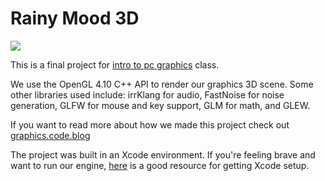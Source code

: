 # Rainy Mood 3D

![](https://graphicscode.files.wordpress.com/2016/12/screen-shot-2016-12-07-at-11-49-36-pm.png)

This is a final project for [intro to pc graphics](http://ivl.calit2.net/wiki/index.php/CSE167F2016) class.

We use the OpenGL 4.10 C++ API to render our graphics 3D scene. Some other libraries used include: irrKlang for audio, FastNoise for noise generation, GLFW for mouse and key support, GLM for math, and GLEW.

If you want to read more about how we made this project check out [graphics.code.blog](https://graphics.code.blog)


The project was built in an Xcode environment. If you're feeling brave and want to run our engine, [here](http://ivl.calit2.net/wiki/index.php/BasecodeCSE167F16) is a good resource for getting Xcode setup.
